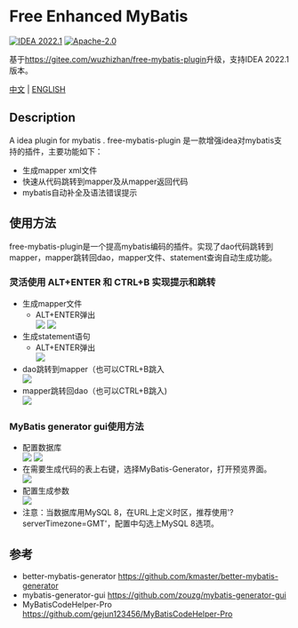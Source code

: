 # Free Enhanced MyBatis

[![IDEA 2022.1](https://img.shields.io/badge/IDEA-2022.1-yellowgreen.svg)](https://plugins.jetbrains.com/plugin/18699-free-enhanced-mybatis)
[![Apache-2.0](https://img.shields.io/badge/license-Apache%202.0-blue.svg)](https://www.apache.org/licenses/LICENSE-2.0)

基于<https://gitee.com/wuzhizhan/free-mybatis-plugin>升级，支持IDEA 2022.1版本。

[中文](README.md) | [ENGLISH](README_EN.md)

## Description
A idea plugin for mybatis .
free-mybatis-plugin 是一款增强idea对mybatis支持的插件，主要功能如下：
- 生成mapper xml文件
- 快速从代码跳转到mapper及从mapper返回代码
- mybatis自动补全及语法错误提示

## 使用方法
free-mybatis-plugin是一个提高mybatis编码的插件。实现了dao代码跳转到mapper，mapper跳转回dao，mapper文件、statement查询自动生成功能。

### 灵活使用 ALT+ENTER 和 CTRL+B 实现提示和跳转
- 生成mapper文件
    - ALT+ENTER弹出<br/>
      ![](https://images.gitee.com/uploads/images/2020/0121/151849_26a01dec_131460.png)
      ![](https://images.gitee.com/uploads/images/2020/0121/151849_59d74c18_131460.jpeg)
- 生成statement语句
    - ALT+ENTER弹出<br/>
      ![](https://images.gitee.com/uploads/images/2020/0121/151849_594bfd4d_131460.jpeg)
- dao跳转到mapper（也可以CTRL+B跳入<br/>
  ![](https://images.gitee.com/uploads/images/2020/0121/151850_9821ea07_131460.jpeg)
- mapper跳转回dao（也可以CTRL+B跳入)<br/>
  ![](https://images.gitee.com/uploads/images/2020/0121/151850_6ff9859f_131460.jpeg)

### MyBatis generator gui使用方法
- 配置数据库<br/>
  ![](https://images.gitee.com/uploads/images/2020/0121/151850_7decd93e_131460.png)
  ![](https://images.gitee.com/uploads/images/2020/0121/151849_3b35abd0_131460.png)
- 在需要生成代码的表上右键，选择MyBatis-Generator，打开预览界面。<br/>
  ![](https://images.gitee.com/uploads/images/2020/0121/151849_6552ab20_131460.png)
- 配置生成参数<br/>
  ![](https://images.gitee.com/uploads/images/2020/0121/151849_7fd4ada5_131460.png)
- 注意：当数据库用MySQL 8，在URL上定义时区，推荐使用'?serverTimezone=GMT'，配置中勾选上MySQL 8选项。<br>

## 参考
- better-mybatis-generator https://github.com/kmaster/better-mybatis-generator
- mybatis-generator-gui https://github.com/zouzg/mybatis-generator-gui
- MyBatisCodeHelper-Pro https://github.com/gejun123456/MyBatisCodeHelper-Pro